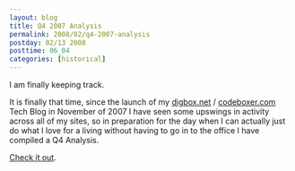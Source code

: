 ```yaml
---
layout: blog
title: Q4 2007 Analysis
permalink: 2008/02/q4-2007-analysis
postday: 02/13 2008
posttime: 06_04
categories: [historical]
---
```


<p>I am finally keeping track.</p>
<p>It is finally that time, since the launch of my <a href="http://digbox.net">digbox.net</a> / <a href="http://digbox.net">codeboxer.com</a> Tech Blog in November of 2007 I have seen some upswings in activity across all of my sites, so in preparation for the day when I can actually just do what I love for a living without having to go in to the office I have compiled a Q4 Analysis.</p>
<p><a href="http://spreadsheets.google.com/pub?key=pcOyXuPt71mX0PsRn5jJEGw">Check it out</a>.</p>
